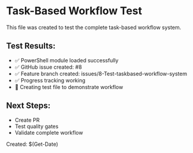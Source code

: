 # Task-Based Workflow Test

This file was created to test the complete task-based workflow system.

## Test Results:
- ✅ PowerShell module loaded successfully
- ✅ GitHub issue created: #8 
- ✅ Feature branch created: issues/8-Test-taskbased-workflow-system
- ✅ Progress tracking working
- 🔄 Creating test file to demonstrate workflow

## Next Steps:
- Create PR
- Test quality gates
- Validate complete workflow

Created: $(Get-Date)
